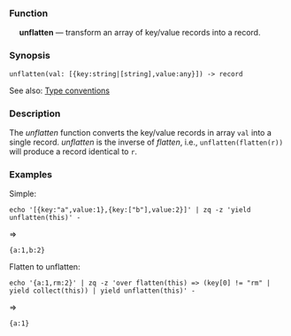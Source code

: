 ### Function

&emsp; **unflatten** &mdash; transform an array of key/value records into a
record.

### Synopsis

```
unflatten(val: [{key:string|[string],value:any}]) -> record
```
See also: [Type conventions](../conventions.md)

### Description
The _unflatten_ function converts the key/value records in array `val` into
a single record. _unflatten_ is the inverse of _flatten_, i.e., `unflatten(flatten(r))`
will produce a record identical to `r`.

### Examples
Simple:
```mdtest-command
echo '[{key:"a",value:1},{key:["b"],value:2}]' | zq -z 'yield unflatten(this)' -
```
=>
```mdtest-output
{a:1,b:2}
```

Flatten to unflatten:
```mdtest-command
echo '{a:1,rm:2}' | zq -z 'over flatten(this) => (key[0] != "rm" | yield collect(this)) | yield unflatten(this)' -
```
=>
```mdtest-output
{a:1}
```
